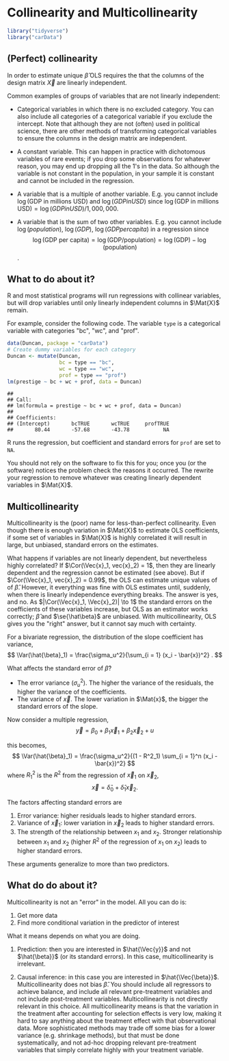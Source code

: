 
# Collinearity and Multicollinearity


```r
library("tidyverse")
library("carData")
```


## (Perfect) collinearity

In order to estimate unique $\hat{\beta}$ OLS requires the that the columns of the design matrix $\Vec{X}$ are linearly independent.

Common examples of groups of variables that are not linearly independent:

-   Categorical variables in which there is no excluded category.
    You can also include all categories of a categorical variable if you exclude the intercept.
    Note that although they are not (often) used in political science, there are other methods of transforming categorical variables to ensure the columns in the design matrix are independent.

-   A constant variable. This can happen in practice with dichotomous
    variables of rare events; if you drop some observations for whatever
    reason, you may end up dropping all the 1's in the data. So although the
    variable is not constant in the population, in your sample it is constant
    and cannot be included in the regression.

-   A variable that is a multiple of another variable. E.g. you cannot include $\log(\text{GDP in millions USD})$ and $\log({GDP in USD})$ since $\log(\text{GDP in millions USD}) = \log({GDP in USD}) / 1,000,000$.

-   A variable that is the sum of two other variables. E.g. you cannot include $\log(population)$, $\log(GDP)$, $\log(GDP per capita)$ in a regression since
$$\log(\text{GDP per capita}) = \log(\text{GDP} / \text{population}) = \log(\text{GDP}) - \log(\text{population})$$.

## What to do about it?

R and most statistical programs will run regressions with collinear variables, but will drop variables until only linearly independent columns in $\Mat{X}$ remain.

For example, consider the following code. The variable `type` is a categorical variable with categories "bc", "wc", and "prof".


```r
data(Duncan, package = "carData")
# Create dummy variables for each category
Duncan <- mutate(Duncan,
                 bc = type == "bc",
                 wc = type == "wc",
                 prof = type == "prof")
lm(prestige ~ bc + wc + prof, data = Duncan)
```

```
## 
## Call:
## lm(formula = prestige ~ bc + wc + prof, data = Duncan)
## 
## Coefficients:
## (Intercept)       bcTRUE       wcTRUE     profTRUE  
##       80.44       -57.68       -43.78           NA
```
R runs the regression, but coefficient and standard errors for `prof` are set to `NA`.

You should not rely on the software to fix this for you; once you (or the software) notices the problem check the reasons it occurred. The rewrite your regression to remove whatever was creating linearly dependent variables in $\Mat{X}$.

## Multicollinearity

Multicollinearity is the (poor) name for less-than-perfect collinearity.
Even though there is enough variation in $\Mat{X}$ to estimate OLS coefficients, if some set of variables in $\Mat{X}$ is highly correlated it will result in large, but unbiased, standard errors on the estimates.

What happens if variables are not linearly dependent, but nevertheless highly correlated?
If $\Cor(\Vec{x}_1, vec{x}_2) = 1$, then they are linearly dependent and the regression cannot be estimated (see above).
But if $\Cor(\Vec{x}_1, vec{x}_2) = 0.99$, the OLS can estimate unique values of of $\hat\beta$. However, it everything was fine with OLS estimates until, suddenly, when there is linearly independence everything breaks. The answer is yes, and no.
As $|\Cor(\Vec{x}_1, \Vec{x}_2)| \to 1$ the standard errors on the coefficients of these variables increase, but OLS as an estimator works correctly; $\hat\beta$ and $\se{\hat\beta}$ are unbiased.
With multicollinearity, OLS gives you the "right" answer, but it cannot say much with certainty.

For a bivariate regression, the distribution of the slope coefficient has variance,
$$
\Var(\hat{\beta}_1) = \frac{\sigma_u^2}{\sum_{i = 1} (x_i - \bar{x})^2} .
$$

What affects the standard error of $\hat{\beta}$?

-   The error variance ($\sigma_u^2$). The higher the variance of the residuals, the higher the variance of the coefficients.
-   The variance of $\Vec{x}$. The lower variation in $\Mat{x}$, the bigger the standard errors of the slope.

Now consider a multiple regression,
$$
\Vec{y} = \beta_0 + \beta_1 \Vec{x}_1 + \beta_2 \Vec{x}_2 + u
$$

this becomes,
$$
\Var(\hat{\beta}_1) = \frac{\sigma_u^2}{(1 - R^2_1) \sum_{i = 1}^n (x_i - \bar{x})^2}
$$
where $R^2_1$ is the $R^2$ from the regression of $\Vec{x}_1$ on $\Vec{x}_2$,
$$
\Vec{x} = \hat{\delta}_0 + \hat{\delta}_1 \Vec{x}_2 .
$$

The factors affecting standard errors are

1.  Error variance: higher residuals leads to higher standard errors.
1.  Variance of $\Vec{x}_1$: lower variation in $\Vec{x}_2$ leads to higher standard errors.
1.  The strength of the relationship between $x_1$ and $x_2$. Stronger relationship between $x_1$ and $x_2$ (higher $R^2$ of the regression of $x_1$ on $x_2$) leads to higher standard errors.

These arguments generalize to more than two predictors.

## What do do about it?

Multicollinearity is not an "error" in the model.
All you can do is:

1.  Get more data
1.  Find more conditional variation in the predictor of interest

What it means depends on what you are doing.

1.  Prediction: then you are interested in $\hat{\Vec{y}}$ and not $\hat{\beta}}$ (or its standard errors).
    In this case, multicollinearity is irrelevant.

1.  Causal inference: in this case you are interested in $\hat{\Vec{\beta}}$.
    Multicollinearity does not bias $\hat{\beta}$.
    You should include all regressors to achieve balance, and include all relevant pre-treatment variables and not include post-treatment variables.
    Multicollinearity is not directly relevant in this choice.
    All multicollinearity means is that the variation in the treatment after accounting for selection effects is very low, making it hard to say anything about the treatment effect with that observational data.
    More sophisticated methods may trade off some bias for a lower variance (e.g. shrinkage methods), but that must be done systematically, and not ad-hoc dropping relevant pre-treatment variables that simply correlate highly with your treatment variable.
